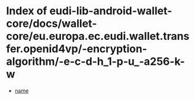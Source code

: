 # Index of eudi-lib-android-wallet-core/docs/wallet-core/eu.europa.ec.eudi.wallet.transfer.openid4vp/-encryption-algorithm/-e-c-d-h_1-p-u_-a256-k-w

- [name](/eudi-lib-android-wallet-core/docs/wallet-core/eu.europa.ec.eudi.wallet.transfer.openid4vp/-encryption-algorithm/-e-c-d-h_1-p-u_-a256-k-w/name/)